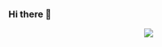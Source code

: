 ### Hi there 👋

<!--
**W1Z4RD-bytes/W1Z4RD-bytes** is a ✨ _special_ ✨ repository because its `README.md` (this file) appears on your GitHub profile.

Here are some ideas to get you started:

- 🔭 I’m currently working on ...
- 🌱 I’m currently learning ...
- 👯 I’m looking to collaborate on ...
- 🤔 I’m looking for help with ...
- 💬 Ask me about ...
- 📫 How to reach me: ...
- 😄 Pronouns: ...
- ⚡ Fun fact: ...
-->

<p align="center">
  <!-- Typing SVG by DenverCoder1 - https://github.com/DenverCoder1/readme-typing-svg -->
  <a href="https://github.com/DenverCoder1/readme-typing-svg">
    <img src="https://readme-typing-svg.demolab.com/?lines=3rd%20Year%20Software%20Engineering%20Student%20at%20the%20University%20Of%20Zimbabwe;Keen%20to%20learn%20new%20things;Full%20Stack%20Web%20Developer;Python%20for%20Networking%20and%20Penetration%20Testing%20Enthusiast;&font=Fira%20Code&center=false&width=4400&height=45&color=f75c7e&vCenter=true&pause=1000&size=22" /></a>
</p>
